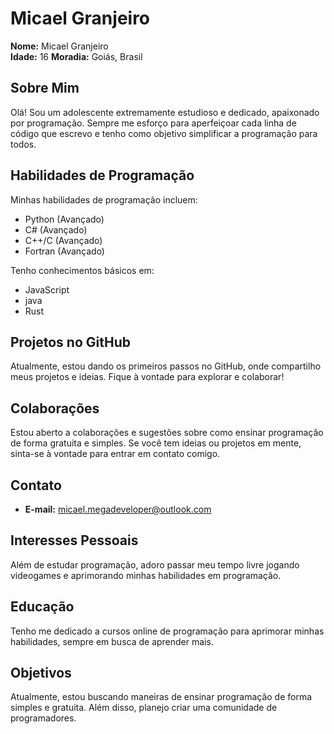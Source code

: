 # Micael Granjeiro

**Nome:** Micael Granjeiro  
**Idade:** 16
**Moradia:** Goiás, Brasil

## Sobre Mim

Olá! Sou um adolescente extremamente estudioso e dedicado, apaixonado por programação. Sempre me esforço para aperfeiçoar cada linha de código que escrevo e tenho como objetivo simplificar a programação para todos.

## Habilidades de Programação

Minhas habilidades de programação incluem:

- Python (Avançado)
- C# (Avançado)
- C++/C (Avançado)
- Fortran (Avançado)

Tenho conhecimentos básicos em:

- JavaScript
- java
- Rust

## Projetos no GitHub

Atualmente, estou dando os primeiros passos no GitHub, onde compartilho meus projetos e ideias. Fique à vontade para explorar e colaborar!

## Colaborações

Estou aberto a colaborações e sugestões sobre como ensinar programação de forma gratuita e simples. Se você tem ideias ou projetos em mente, sinta-se à vontade para entrar em contato comigo.

## Contato

- **E-mail:** micael.megadeveloper@outlook.com

## Interesses Pessoais

Além de estudar programação, adoro passar meu tempo livre jogando videogames e aprimorando minhas habilidades em programação.

## Educação

Tenho me dedicado a cursos online de programação para aprimorar minhas habilidades, sempre em busca de aprender mais.

## Objetivos

Atualmente, estou buscando maneiras de ensinar programação de forma simples e gratuita. Além disso, planejo criar uma comunidade de programadores.


<!---
supermercardir/supermercardir is a ✨ special ✨ repository because its `README.md` (this file) appears on your GitHub profile.
You can click the Preview link to take a look at your changes.
--->
